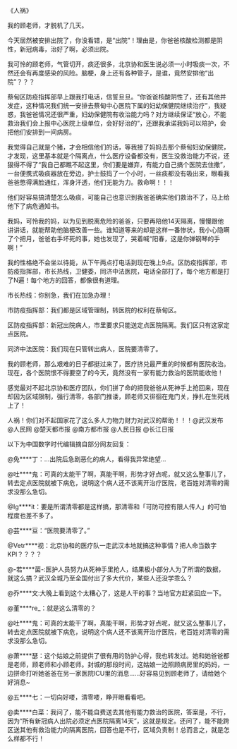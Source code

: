 《人祸》

我的顾老师，才脱机了几天。

今天居然被安排出院了，你没看错，是“出院”！理由是，你爸爸核酸检测都是阴性，新冠病毒，治好了啊，必须出院。

我可怜的顾老师，气管切开，痰还很多，北京协和医生说必须一小时吸痰一次，不然还会有再度感染的风险。脑梗，身上还有各种管子，是谁，竟然安排他“出院”？？？

蔡甸区防疫指挥部早上跟我打电话，信誓旦旦。“你爸爸核酸阴性了，还有其他并发症，这种情况我们统一安排去蔡甸中心医院下属的妇幼保健院继续治疗”，我疑惑，我爸爸情况还很严重，妇幼保健院有收治能力吗？对方继续保证“放心，不能救治我们会上报中心医院上级单位，会好好治的”，还跟我承诺我妈可以陪护，会把他们安排到一间病房。

我觉得自己就是个猪，才会相信他们的话，等我接了妈妈去那个蔡甸妇幼保健院，才发现，这里基本就是个隔离点，什么医疗设备都没有，医生没救治能力不说，还狠得不得了“我自己都瞧不起这里，你们要是嫌弃，有能力自己搞个医院去住撒”，一台便携式吸痰器放在旁边，护士鼓捣了一个小时，一丝痰都没有吸出来，眼看我爸爸憋得满脸通红，浑身汗透，他们无能为力。救命啊！！！

他们好容易搞清楚怎么吸痰，可能自己也意识到我爸爸确实他们救治不了，马上给他下了病危通知书。

我妈，可怜我的妈，以为见到脱离危险的爸爸，只要再陪他14天隔离，慢慢跟他讲讲话，就能帮助他脑梗改善一些。谁知道等来的却是这样一番惨状，我小心隐瞒了个把月，爸爸右手坏死的事，她也发现了，哭着喊“阳春，这是你弹钢琴的手啊！”

我的性格绝不会坐以待毙，从下午两点打电话到现在晚上9点。区防疫指挥部，市防疫指挥部，市长热线，卫健委，同济中法医院，电话全部打了，每个地方都是打了N遍！每个地方的回答，都像很有道理。

市长热线：你别急，我们在加急办理！

市防疫指挥部：我们都是区域管理制，转医院的权利在蔡甸区。

区防疫指挥部：新冠出院病人，市里要求只能送定点医院隔离。我们区只有这家定点医院。

同济中法医院：我们现在只管转出病人，医院要清零了。

我的顾老师，那么艰难的日子都挺过来了，医疗挤兑最严重的时候都有医院收治。现在，各个医院恨不得要空了的今天，竟然没有一家有能力救治的医院能收他！

感觉最对不起北京协和医疗团队，你们拼了命的把我爸爸从死神手上抢回来，现在却因为区域限制，强行清零，各部门推诿，顾老师又徘徊在鬼门关，挣扎在生死线上了！

人祸！你们对不起国家花了这么多人力物力财力对武汉的帮助！！！@武汉发布 @人民网 @楚天都市报 @南方都市报 @人民日报 @长江日报

   

以下为中国数字时代编辑摘自部分网友回复：

@免****丁：&#8230;出院后急剧恶化的病人，看得我异常绝望&#8230;

@吐****鬼：可真的太能干了啊，真能干啊，形势才好点呢，就又这么整事儿了，转去定点医院就被下病危，说明这个病人还不该离开治疗医院，老百姓对清零的需求没那么急切。

@Ig****it：要是所谓清零都是这样搞，那清零和「可防可控有限人传人」的可怕程度也差不多了。

@芸****豆：“医院要清零了。”

@Vetr****视：北京协和的医疗队一走武汉本地就搞这种事情？把人命当数字KPI？？？？

@-若****菌-:医护人员努力从死神手里抢人，结果极小部分人为了所谓的数据，就这么搞？武汉全城乃至全国付出了多大代价，某些人还没学乖么？

@乔****文:大晚上看到这个太糟心了，这是人干的事？当地官方赶紧回应一下。

@堇****re_：就是这么清零的？

@吐****鬼：可真的太能干了啊，真能干啊，形势才好点呢，就又这么整事儿了，转去定点医院就被下病危，说明这个病人还不该离开治疗医院，老百姓对清零的需求没那么急切。

@萧****瑟：这个姑娘之前提供了很有用的防护心得，我也转发过。她和她爸爸都是老师，顾老师和小顾老师。封城的那段时间，这姑娘一边照顾病房里的妈妈，一边拼命打听她爸爸在另一家医院ICU里的消息……好容易见到顾老师了，请给她个好消息~

@五****七：一切向好喽，清零喽，睁开眼看看吧。

@卖****白菜：我问了，能不能自费送去其他有能力救治的医院，答案是，不行，因为“所有新冠病人出院必须定点医院隔离14天”，这就是规定。还问了，能不能跨区送其他有救治能力的隔离医院，回答也是不行，区域负责制！总而言之，就是怎么样都不行！


